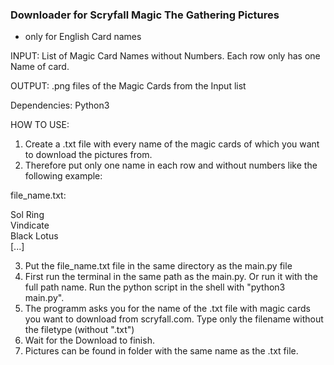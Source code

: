 ### Downloader for Scryfall Magic The Gathering Pictures ###

* only for English Card names 

INPUT: List of Magic Card Names without Numbers. Each row only has one Name of 
card. 

OUTPUT: .png files of the Magic Cards from the Input list

Dependencies: 
Python3

HOW TO USE:

1. Create a .txt file with every name of the magic cards of which you want 
to download the pictures from.
2. Therefore put only one name in each row and without numbers like the 
following example: 

file_name.txt: 

Sol Ring <br />
Vindicate <br />
Black Lotus <br />
[...]

3. Put the file_name.txt file in the same directory as the main.py file
4. First run the terminal in the same path as the main.py. Or run it with the full path name. Run the python script in the shell with "python3 main.py".
5. The programm asks you for the name of the .txt file with magic cards you want to download from scryfall.com. 
Type only the filename without the filetype (without ".txt")
6. Wait for the Download to finish. 
7. Pictures can be found in folder with the same name as the .txt file.  
